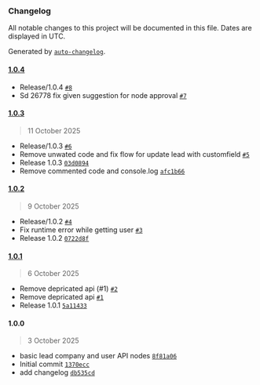 ### Changelog

All notable changes to this project will be documented in this file. Dates are displayed in UTC.

Generated by [`auto-changelog`](https://github.com/CookPete/auto-changelog).

#### [1.0.4](https://github.com/kylastech/n8n-nodes-kylas/compare/1.0.3...1.0.4)

- Release/1.0.4 [`#8`](https://github.com/kylastech/n8n-nodes-kylas/pull/8)
- Sd 26778 fix given suggestion for node approval [`#7`](https://github.com/kylastech/n8n-nodes-kylas/pull/7)

#### [1.0.3](https://github.com/kylastech/n8n-nodes-kylas/compare/1.0.2...1.0.3)

> 11 October 2025

- Release/1.0.3 [`#6`](https://github.com/kylastech/n8n-nodes-kylas/pull/6)
- Remove unwated code and fix flow for update lead with customfield [`#5`](https://github.com/kylastech/n8n-nodes-kylas/pull/5)
- Release 1.0.3 [`03d0894`](https://github.com/kylastech/n8n-nodes-kylas/commit/03d089482d0caf5b9cc7dfe07b17c8e63be669a3)
- Remove commented code and console.log [`afc1b66`](https://github.com/kylastech/n8n-nodes-kylas/commit/afc1b6638a82a8bbd2ecc1671d4b9d4dfcfa65f3)

#### [1.0.2](https://github.com/kylastech/n8n-nodes-kylas/compare/1.0.1...1.0.2)

> 9 October 2025

- Release/1.0.2 [`#4`](https://github.com/kylastech/n8n-nodes-kylas/pull/4)
- Fix runtime error while getting user [`#3`](https://github.com/kylastech/n8n-nodes-kylas/pull/3)
- Release 1.0.2 [`0722d8f`](https://github.com/kylastech/n8n-nodes-kylas/commit/0722d8fb4ed662a7c7b520382e4a59450325c599)

#### [1.0.1](https://github.com/kylastech/n8n-nodes-kylas/compare/1.0.0...1.0.1)

> 6 October 2025

- Remove depricated api (#1) [`#2`](https://github.com/kylastech/n8n-nodes-kylas/pull/2)
- Remove depricated api [`#1`](https://github.com/kylastech/n8n-nodes-kylas/pull/1)
- Release 1.0.1 [`5a11433`](https://github.com/kylastech/n8n-nodes-kylas/commit/5a11433c5beacbeee0b10f497e4bb16d380a1699)

#### 1.0.0

> 3 October 2025

- basic lead company and user API nodes [`8f81a06`](https://github.com/kylastech/n8n-nodes-kylas/commit/8f81a060dab988786152819383f531e8f2c8c9e9)
- Initial commit [`1370ecc`](https://github.com/kylastech/n8n-nodes-kylas/commit/1370ecc532a8b0ee02379d5f6e69a7cd2bfb061b)
- add changelog [`db535cd`](https://github.com/kylastech/n8n-nodes-kylas/commit/db535cd048b7f1adfe84441ccc4a9d45e9d98dde)

